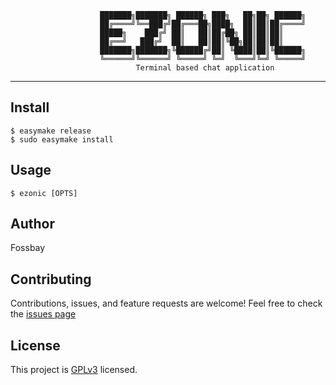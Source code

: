 ```
                    ███████╗███████╗ ██████╗ ███╗   ██╗██╗ ██████╗
                    ██╔════╝╚══███╔╝██╔═══██╗████╗  ██║██║██╔════╝
                    █████╗    ███╔╝ ██║   ██║██╔██╗ ██║██║██║     
                    ██╔══╝   ███╔╝  ██║   ██║██║╚██╗██║██║██║     
                    ███████╗███████╗╚██████╔╝██║ ╚████║██║╚██████╗
                    ╚══════╝╚══════╝ ╚═════╝ ╚═╝  ╚═══╝╚═╝ ╚═════╝
                            Terminal based chat application
```
---

## Install

```
$ easymake release
$ sudo easymake install
```

## Usage

```
$ ezonic [OPTS]
```

## Author

Fossbay

## Contributing

Contributions, issues, and feature requests are welcome!
Feel free to check the [issues page](https://github.com/fossbay/ezonic/issues)

## License

This project is [GPLv3](https://github.com/Fossbay/ezonic/blob/main/LICENSE) licensed.